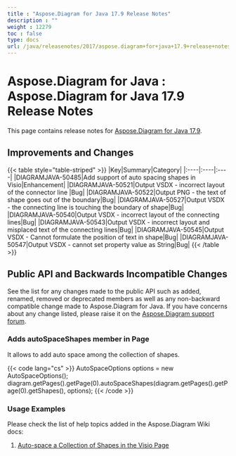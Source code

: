 ```yaml
---
title : "Aspose.Diagram for Java 17.9 Release Notes" 
description : "" 
weight : 12279 
toc : false
type: docs
url: /java/releasenotes/2017/aspose.diagram+for+java+17.9+release+notes/
---
```


# Aspose.Diagram for Java : Aspose.Diagram for Java 17.9 Release Notes


This page contains release notes for [Aspose.Diagram for Java 17.9](http://maven.aspose.com/repository/simple/ext-release-local/com/aspose/aspose-diagram/17.9/).

## Improvements and Changes

{{< table style="table-striped" >}}
|Key|Summary|Category|
|:----|:----|:----|
|DIAGRAMJAVA-50485|Add support of auto spacing shapes in Visio|Enhancement|
|DIAGRAMJAVA-50521|Output VSDX - incorrect layout of the connector line |Bug|
|DIAGRAMJAVA-50522|Output PNG - the text of shape goes out of the boundary|Bug|
|DIAGRAMJAVA-50527|Output VSDX - the connecting line is touching the boundary of shape|Bug|
|DIAGRAMJAVA-50540|Output VSDX - incorrect layout of the connecting lines|Bug|
|DIAGRAMJAVA-50543|Output VSDX - incorrect layout and misplaced text of the connecting lines|Bug|
|DIAGRAMJAVA-50545|Output VSDX - Cannot formulate the position of text in shape|Bug|
|DIAGRAMJAVA-50547|Output VSDX - cannot set property value as String|Bug|
{{< /table >}}

## Public API and Backwards Incompatible Changes

See the list for any changes made to the public API such as added, renamed, removed or deprecated members as well as any non-backward compatible change made to Aspose.Diagram for Java. If you have concerns about any change listed, please raise it on the [Aspose.Diagram support forum](http://www.aspose.com/community/forums/aspose.diagram-product-family/489/showforum.aspx).

### Adds autoSpaceShapes member in Page

It allows to add auto space among the collection of shapes.

{{< code lang="cs" >}}
AutoSpaceOptions options = new AutoSpaceOptions();
diagram.getPages().getPage(0).autoSpaceShapes(diagram.getPages().getPage(0).getShapes(), options);
{{< /code >}}

### Usage Examples

Please check the list of help topics added in the Aspose.Diagram Wiki docs: 

1.  [Auto-space a Collection of Shapes in the Visio Page](https://docs2.aspose.com/diagram/java/developerguide/workingwithpages/auto-space+a+collection+of+shapes+in+the+visio+page)

